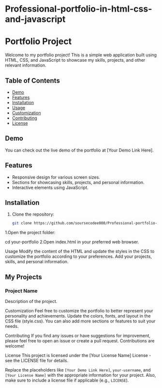# Professional-portfolio-in-html-css-and-javascript

# Portfolio Project

Welcome to my portfolio project! This is a simple web application built using HTML, CSS, and JavaScript to showcase my skills, projects, and other relevant information.

## Table of Contents

- [Demo](#demo)
- [Features](#features)
- [Installation](#installation)
- [Usage](#usage)
- [Customization](#customization)
- [Contributing](#contributing)
- [License](#license)

## Demo

You can check out the live demo of the portfolio at [Your Demo Link Here].

## Features

- Responsive design for various screen sizes.
- Sections for showcasing skills, projects, and personal information.
- Interactive elements using JavaScript.

## Installation

1. Clone the repository:

   ```bash
   git clone https://github.com/soursecodee000/Professional-portfolio-in-html-css-and-javascript.git


1.Open the project folder:

cd your-portfolio
2.Open index.html in your preferred web browser.

Usage
Modify the content of the HTML and update the styles in the CSS to customize the portfolio according to your preferences. 
Add your projects, skills, and personal information.

<!-- Example section in index.html -->
<section id="projects">
  <h2>My Projects</h2>
  <div class="project">
    <h3>Project Name</h3>
    <p>Description of the project.</p>
    <!-- Add more project details as needed -->
  </div>
</section>


Customization
Feel free to customize the portfolio to better represent your personality and achievements. Update the colors, fonts, and layout in the CSS file (style.css). You can also add more sections or features to suit your needs.

Contributing
If you find any issues or have suggestions for improvement, please feel free to open an issue or create a pull request. Contributions are welcome!

License
This project is licensed under the [Your License Name] License - see the LICENSE file for details.


Replace the placeholders like `[Your Demo Link Here]`, `your-username`, and `[Your License Name]` with the appropriate information for your project. Also, make sure to include a license file if applicable (e.g., `LICENSE`).




